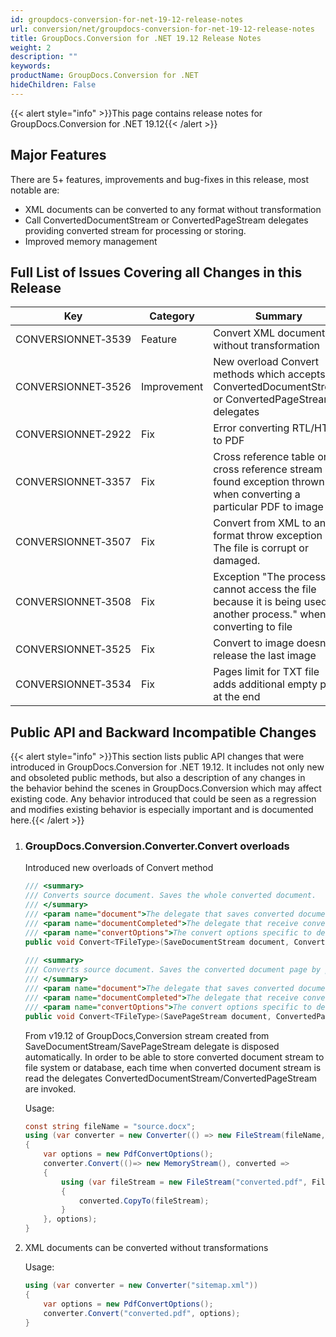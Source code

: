 ```yaml
---
id: groupdocs-conversion-for-net-19-12-release-notes
url: conversion/net/groupdocs-conversion-for-net-19-12-release-notes
title: GroupDocs.Conversion for .NET 19.12 Release Notes
weight: 2
description: ""
keywords: 
productName: GroupDocs.Conversion for .NET
hideChildren: False
---
```

{{< alert style="info" >}}This page contains release notes for GroupDocs.Conversion for .NET 19.12{{< /alert >}}

## Major Features

There are 5+ features, improvements and bug-fixes in this release, most notable are:

*   XML documents can be converted to any format without transformation
*   Call ConvertedDocumentStream or ConvertedPageStream delegates providing converted stream for processing or storing.
*   Improved memory management

## Full List of Issues Covering all Changes in this Release

| Key | Category | Summary |
| --- | --- | --- |
| CONVERSIONNET&#8209;3539 | Feature | Convert XML documents without transformation |
| CONVERSIONNET&#8209;3526 | Improvement | New overload Convert methods which accepts ConvertedDocumentStream or ConvertedPageStream delegates |
| CONVERSIONNET&#8209;2922 | Fix | Error converting RTL/HTML to PDF |
| CONVERSIONNET&#8209;3357 | Fix | Cross reference table or cross reference stream not found exception thrown when converting a particular PDF to image |
| CONVERSIONNET&#8209;3507 | Fix | Convert from XML to any format throw exception - The file is corrupt or damaged. |
| CONVERSIONNET&#8209;3508 | Fix | Exception "The process cannot access the file because it is being used by another process." when converting to file |
| CONVERSIONNET&#8209;3525 | Fix | Convert to image doesn't release the last image |
| CONVERSIONNET&#8209;3534 | Fix | Pages limit for TXT file adds additional empty page at the end |

## Public API and Backward Incompatible Changes

{{< alert style="info" >}}This section lists public API changes that were introduced in GroupDocs.Conversion for .NET 19.12. It includes not only new and obsoleted public methods, but also a description of any changes in the behavior behind the scenes in GroupDocs.Conversion which may affect existing code. Any behavior introduced that could be seen as a regression and modifies existing behavior is especially important and is documented here.{{< /alert >}}

1.  ### GroupDocs.Conversion.Converter.Convert overloads
    
    Introduced new overloads of Convert method
    
    ```csharp
    /// <summary>
    /// Converts source document. Saves the whole converted document.
    /// </summary>
    /// <param name="document">The delegate that saves converted document to a stream.</param>
    /// <param name="documentCompleted">The delegate that receive converted document stream.</param>
    /// <param name="convertOptions">The convert options specific to desired target file type.</param>
    public void Convert<TFileType>(SaveDocumentStream document, ConvertedDocumentStream documentCompleted, ConvertOptions<TFileType> convertOptions) where TFileType : FileType
     
    /// <summary>
    /// Converts source document. Saves the converted document page by page.
    /// </summary>        
    /// <param name="document">The delegate that saves converted document page to a stream.</param>
    /// <param name="documentCompleted">The delegate that receive converted document page stream.</param>
    /// <param name="convertOptions">The convert options specific to desired target file type.</param>
    public void Convert<TFileType>(SavePageStream document, ConvertedPageStream documentCompleted, ConvertOptions<TFileType> convertOptions) where TFileType : FileType
    ```
    
    From v19.12 of GroupDocs,Conversion stream created from SaveDocumentStream/SavePageStream delegate is disposed automatically. In order to be able to store converted document stream to file system or database, each time when converted document stream is read the delegates ConvertedDocumentStream/ConvertedPageStream are invoked. 
    
    Usage:
    
    ```csharp
    const string fileName = "source.docx";
    using (var converter = new Converter(() => new FileStream(fileName, FileMode.Open)))
    {
        var options = new PdfConvertOptions();
        converter.Convert(()=> new MemoryStream(), converted =>
        {
            using (var fileStream = new FileStream("converted.pdf", FileMode.Create))
            {
                converted.CopyTo(fileStream);
            }
        }, options);
    }
    ```
    
2.  XML documents can be converted without transformations
    
    Usage:
    
    ```csharp
    using (var converter = new Converter("sitemap.xml"))
    {
        var options = new PdfConvertOptions();
        converter.Convert("converted.pdf", options);
    }
    ```

